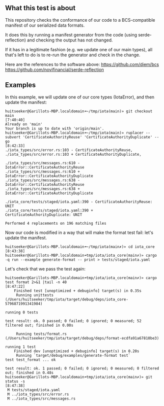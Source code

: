 ## What this test is about

This repository checks the conformance of our code to a BCS-compatible manifest of our serialized data formats.

It does this by running a manifest generator from the code (using serde-reflection) and checking the output has not changed.

If it has in a legitimate fashion (e.g. we update one of our main types), all that's left to do is to re-run the generator and check in the change.

Here are the references to the software above:
https://github.com/diem/bcs
https://github.com/novifinancial/serde-reflection

## Examples

In this example, we will update one of our core types (IotaError), and then update the manifest:

```
huitseeker@Garillots-MBP.localdomain➜~/tmp/iota(main)» git checkout main                                                                                                                                                                                                                                                                                                                                                                                                               [7:40:40]
Already on 'main'
Your branch is up to date with 'origin/main'.
huitseeker@Garillots-MBP.localdomain➜~/tmp/iota(main)» ruplacer --subvert 'CertificateAuthorityReuse' 'CertificateAuthorityDuplicate' --go                                                                                                                                                                                                                                                                                                                                             [8:42:33]
./iota_types/src/error.rs:103 - CertificateAuthorityReuse,
./iota_types/src/error.rs:103 + CertificateAuthorityDuplicate,

./iota_types/src/messages.rs:610 - IotaError::CertificateAuthorityReuse
./iota_types/src/messages.rs:610 + IotaError::CertificateAuthorityDuplicate
./iota_types/src/messages.rs:638 - IotaError::CertificateAuthorityReuse
./iota_types/src/messages.rs:638 + IotaError::CertificateAuthorityDuplicate

./iota_core/tests/staged/iota.yaml:390 - CertificateAuthorityReuse: UNIT
./iota_core/tests/staged/iota.yaml:390 + CertificateAuthorityDuplicate: UNIT

Performed 4 replacements on 196 matching files
```

Now our code is modified in a way that will make the format test fail: let's update the manifest.

```
huitseeker@Garillots-MBP.localdomain➜~/tmp/iota(main✗)» cd iota_core                                                                                                                                                                                                                                                                                                                                                                                                                    [8:43:38]
huitseeker@Garillots-MBP.localdomain➜tmp/iota/iota_core(main✗)» cargo -q run --example generate-format -- print > tests/staged/iota.yaml
```

Let's check that we pass the test again:

```
huitseeker@Garillots-MBP.localdomain➜tmp/iota/iota_core(main✗)» cargo test format 2>&1 |tail -n 40                                                                                                                                                                                                                                                                                                                                                                                      [8:47:22]
    Finished test [unoptimized + debuginfo] target(s) in 0.35s
     Running unittests (/Users/huitseeker/tmp/iota/target/debug/deps/iota_core-5796871991341984)

running 0 tests

test result: ok. 0 passed; 0 failed; 0 ignored; 0 measured; 52 filtered out; finished in 0.00s

     Running tests/format.rs (/Users/huitseeker/tmp/iota/target/debug/deps/format-ecdfa91a67810be3)

running 1 test
    Finished dev [unoptimized + debuginfo] target(s) in 0.20s
     Running `target/debug/examples/generate-format test`
test test_format ... ok

test result: ok. 1 passed; 0 failed; 0 ignored; 0 measured; 0 filtered out; finished in 0.48s
huitseeker@Garillots-MBP.localdomain➜tmp/iota/iota_core(main✗)» git status -s                                                                                                                                                                                                                                                                                                                                                                                                           [8:47:38]
 M tests/staged/iota.yaml
 M ../iota_types/src/error.rs
 M ../iota_types/src/messages.rs
```
